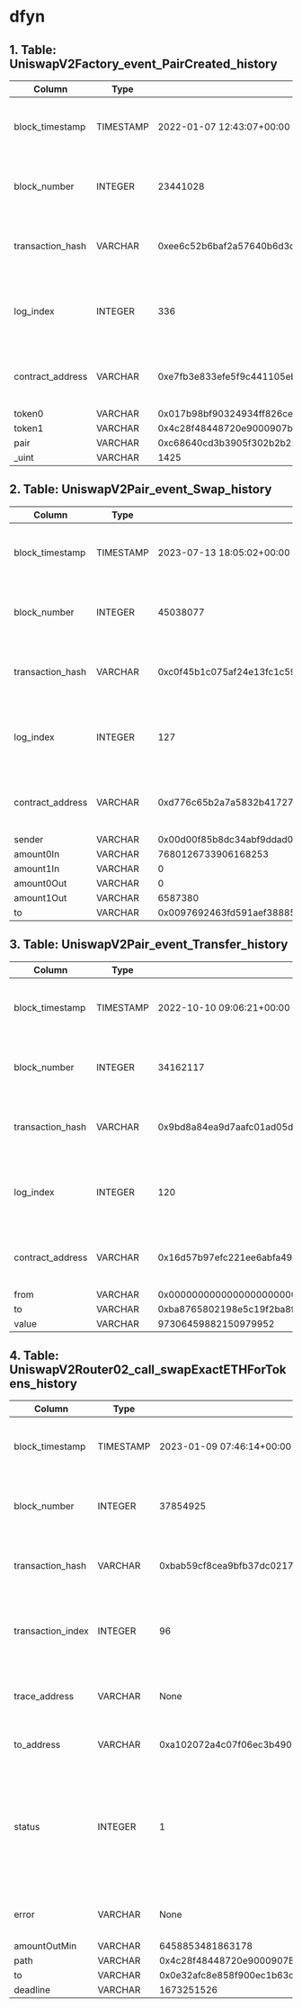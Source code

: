 # dfyn

## 1. Table: UniswapV2Factory\_event\_PairCreated\_history

| Column            | Type      | Example                                                            | Description                                                  |
| ----------------- | --------- | ------------------------------------------------------------------ | ------------------------------------------------------------ |
| block\_timestamp  | TIMESTAMP | 2022-01-07 12:43:07+00:00                                          | Timestamp of the block where this event was emitted          |
| block\_number     | INTEGER   | 23441028                                                           | The block number where this event was emitted                |
| transaction\_hash | VARCHAR   | 0xee6c52b6baf2a57640b6d3d4d3d4857187d99c2fa71b21976ffa67a7bf56b7a7 | Hash of the transactions in which this event was emitted     |
| log\_index        | INTEGER   | 336                                                                | Integer of the log index position in the block of this event |
| contract\_address | VARCHAR   | 0xe7fb3e833efe5f9c441105eb65ef8b261266423b                         | Address of the contract that produced the log                |
| token0            | VARCHAR   | 0x017b98bf90324934ff826ce55bd98a0027b133a6                         |                                                              |
| token1            | VARCHAR   | 0x4c28f48448720e9000907bc2611f73022fdce1fa                         |                                                              |
| pair              | VARCHAR   | 0xc68640cd3b3905f302b2b25a9924ee449b33381b                         |                                                              |
| \_uint            | VARCHAR   | 1425                                                               |                                                              |

## 2. Table: UniswapV2Pair\_event\_Swap\_history

| Column            | Type      | Example                                                            | Description                                                  |
| ----------------- | --------- | ------------------------------------------------------------------ | ------------------------------------------------------------ |
| block\_timestamp  | TIMESTAMP | 2023-07-13 18:05:02+00:00                                          | Timestamp of the block where this event was emitted          |
| block\_number     | INTEGER   | 45038077                                                           | The block number where this event was emitted                |
| transaction\_hash | VARCHAR   | 0xc0f45b1c075af24e13fc1c59456c7be488fa8c67644757c150d20af23dc4369e | Hash of the transactions in which this event was emitted     |
| log\_index        | INTEGER   | 127                                                                | Integer of the log index position in the block of this event |
| contract\_address | VARCHAR   | 0xd776c65b2a7a5832b4172742bf8c40cc062c678e                         | Address of the contract that produced the log                |
| sender            | VARCHAR   | 0x00d00f85b8dc34abf9ddad0864804d367d3bd58f                         |                                                              |
| amount0In         | VARCHAR   | 7680126733906168253                                                |                                                              |
| amount1In         | VARCHAR   | 0                                                                  |                                                              |
| amount0Out        | VARCHAR   | 0                                                                  |                                                              |
| amount1Out        | VARCHAR   | 6587380                                                            |                                                              |
| to                | VARCHAR   | 0x0097692463fd591aef388851fe2d756505f498ac                         |                                                              |

## 3. Table: UniswapV2Pair\_event\_Transfer\_history

| Column            | Type      | Example                                                            | Description                                                  |
| ----------------- | --------- | ------------------------------------------------------------------ | ------------------------------------------------------------ |
| block\_timestamp  | TIMESTAMP | 2022-10-10 09:06:21+00:00                                          | Timestamp of the block where this event was emitted          |
| block\_number     | INTEGER   | 34162117                                                           | The block number where this event was emitted                |
| transaction\_hash | VARCHAR   | 0x9bd8a84ea9d7aafc01ad05d6df1a8de43bf5a6a983c1093a8666ea0357e8dc34 | Hash of the transactions in which this event was emitted     |
| log\_index        | INTEGER   | 120                                                                | Integer of the log index position in the block of this event |
| contract\_address | VARCHAR   | 0x16d57b97efc221ee6abfa491f363b316e7da4e08                         | Address of the contract that produced the log                |
| from              | VARCHAR   | 0x0000000000000000000000000000000000000000                         |                                                              |
| to                | VARCHAR   | 0xba8765802198e5c19f2ba8fe9b0da2b225927aaf                         |                                                              |
| value             | VARCHAR   | 97306459882150979952                                               |                                                              |

## 4. Table: UniswapV2Router02\_call\_swapExactETHForTokens\_history

| Column             | Type      | Example                                                                               | Description                                                                                                            |
| ------------------ | --------- | ------------------------------------------------------------------------------------- | ---------------------------------------------------------------------------------------------------------------------- |
| block\_timestamp   | TIMESTAMP | 2023-01-09 07:46:14+00:00                                                             | Timestamp of the block where this event was emitted                                                                    |
| block\_number      | INTEGER   | 37854925                                                                              | The block number where this event was emitted                                                                          |
| transaction\_hash  | VARCHAR   | 0xbab59cf8cea9bfb37dc02173c5a6f9fb838702cba5c460d3c7c0096bc7f5d6f6                    | Hash of the transactions in which this event was emitted                                                               |
| transaction\_index | INTEGER   | 96                                                                                    | Integer of the transactions index position in the block                                                                |
| trace\_address     | VARCHAR   | None                                                                                  | Comma separated list of trace address in call tree                                                                     |
| to\_address        | VARCHAR   | 0xa102072a4c07f06ec3b4900fdc4c7b80b6c57429                                            | Address of the called contract                                                                                         |
| status             | INTEGER   | 1                                                                                     | Either 1 (success) or 0 (failure, due to any operation that can cause the call itself or any top-level call to revert) |
| error              | VARCHAR   | None                                                                                  | Error in case input parsing failed                                                                                     |
| amountOutMin       | VARCHAR   | 6458853481863178                                                                      |                                                                                                                        |
| path               | VARCHAR   | 0x4c28f48448720e9000907BC2611F73022fdcE1fA,0x7ceB23fD6bC0adD59E62ac25578270cFf1b9f619 |                                                                                                                        |
| to                 | VARCHAR   | 0x0e32afc8e858f900ec1b63c14a5cf1c5138e6333                                            |                                                                                                                        |
| deadline           | VARCHAR   | 1673251526                                                                            |                                                                                                                        |
